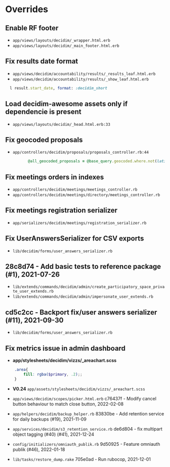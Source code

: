 # Overrides

## Enable RF footer
* `app/views/layouts/decidim/_wrapper.html.erb`
* `app/views/layouts/decidim/_main_footer.html.erb`

## Fix results date format
* `app/views/decidim/accountability/results/_results_leaf.html.erb`
* `app/views/decidim/accountability/results/_show_leaf.html.erb`
```ruby
  l result.start_date, format: :decidim_short
```

## Load decidim-awesome assets only if dependencie is present
* `app/views/layouts/decidim/_head.html.erb:33`

## Fix geocoded proposals
* `app/controllers/decidim/proposals/proposals_controller.rb:44`
```ruby
          @all_geocoded_proposals = @base_query.geocoded.where.not(latitude: Float::NAN, longitude: Float::NAN)
```

## Fix meetings orders in indexes
* `app/controllers/decidim/meetings/meetings_controller.rb`
* `app/controllers/decidim/meetings/directory/meetings_controller.rb`
##  Fix meetings registration serializer
* `app/serializers/decidim/meetings/registration_serializer.rb`
## Fix UserAnswersSerializer for CSV exports
* `lib/decidim/forms/user_answers_serializer.rb`
## 28c8d74 - Add basic tests to reference package (#1), 2021-07-26
* `lib/extends/commands/decidim/admin/create_participatory_space_private_user_extends.rb`
* `lib/extends/commands/decidim/admin/impersonate_user_extends.rb`
##  cd5c2cc - Backport fix/user answers serializer (#11), 2021-09-30
* `lib/decidim/forms/user_answers_serializer.rb`
## Fix metrics issue in admin dashboard
 - **app/stylesheets/decidim/vizzs/_areachart.scss**
```scss
    .area{
        fill: rgba($primary, .2);;
    }
```
 - **V0.24** `app/assets/stylesheets/decidim/vizzs/_areachart.scss`

* `app/views/decidim/scopes/picker.html.erb`
c76437f - Modify cancel button behaviour to match close button, 2022-02-08

* `app/helpers/decidim/backup_helper.rb`
83830be - Add retention service for daily backups (#19), 2021-11-09

* `app/services/decidim/s3_retention_service.rb`
de6d804 - fix multipart object tagging (#40) (#41), 2021-12-24

* `config/initializers/omniauth_publik.rb`
9d50925 - Feature omniauth publik (#46), 2022-01-18

* `lib/tasks/restore_dump.rake`
705e0ad - Run rubocop, 2021-12-01
